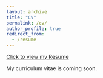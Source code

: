 ```yaml
---
layout: archive
title: "CV"
permalink: /cv/
author_profile: true
redirect_from:
  - /resume
---
```


[Click to view my Resume](http://yilunzhu.github.io/files/resume.pdf)

My curriculum vitae is coming soon.
